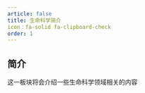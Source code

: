 ```yaml
---
article: false
title: 生命科学简介
icon：fa-solid fa-clipboard-check 
order: 1
---
```

## 简介
这一板块将会介绍一些生命科学领域相关的内容

